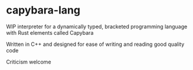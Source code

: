 # capybara-lang

WIP interpreter for a dynamically typed, bracketed programming language with Rust elements called Capybara

Written in C++ and designed for ease of writing and reading good quality code

Criticism welcome

